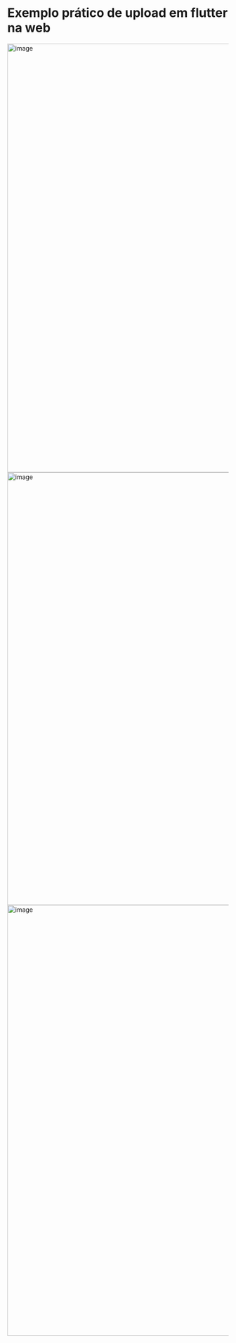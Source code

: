 # Exemplo prático de upload em flutter na web

<img width="1283" height="975" alt="image" src="https://github.com/user-attachments/assets/c216990b-1f94-46b1-bfea-217c8b7ac16d" />

<img width="1290" height="984" alt="image" src="https://github.com/user-attachments/assets/c2a0cb20-37d9-4ba6-a64f-411c8d61c86a" />

<img width="1301" height="980" alt="image" src="https://github.com/user-attachments/assets/895bd8d9-b477-4776-b27e-12b793c302f4" />



